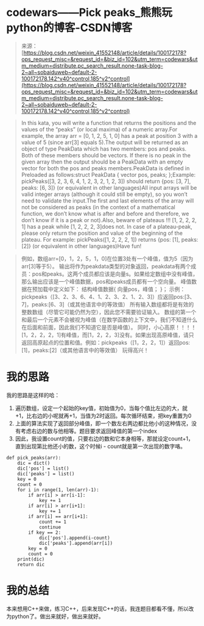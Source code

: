 <!--yml
category: codewars
date: 2022-08-13 11:34:33
-->

# codewars——Pick peaks_熊熊玩python的博客-CSDN博客

> 来源：[https://blog.csdn.net/weixin_41552148/article/details/100172178?ops_request_misc=&request_id=&biz_id=102&utm_term=codewars&utm_medium=distribute.pc_search_result.none-task-blog-2~all~sobaiduweb~default-2-100172178.142^v40^control,185^v2^control](https://blog.csdn.net/weixin_41552148/article/details/100172178?ops_request_misc=&request_id=&biz_id=102&utm_term=codewars&utm_medium=distribute.pc_search_result.none-task-blog-2~all~sobaiduweb~default-2-100172178.142^v40^control,185^v2^control)

> In this kata, you will write a function that returns the positions and the values of the “peaks” (or local maxima) of a numeric array.For example, the array arr = [0, 1, 2, 5, 1, 0] has a peak at position 3 with a value of 5 (since arr[3] equals 5).The output will be returned as an object of type PeakData which has two members: pos and peaks. Both of these members should be vectors. If there is no peak in the given array then the output should be a PeakData with an empty vector for both the pos and peaks members.PeakData is defined in Preloaded as follows:struct PeakData {
> vector pos, peaks;
> };Example: pickPeaks([3, 2, 3, 6, 4, 1, 2, 3, 2, 1, 2, 3]) should return {pos: [3, 7], peaks: [6, 3]} (or equivalent in other languages)All input arrays will be valid integer arrays (although it could still be empty), so you won’t need to validate the input.The first and last elements of the array will not be considered as peaks (in the context of a mathematical function, we don’t know what is after and before and therefore, we don’t know if it is a peak or not).Also, beware of plateaus !!! [1, 2, 2, 2, 1] has a peak while [1, 2, 2, 2, 3]does not. In case of a plateau-peak, please only return the position and value of the beginning of the plateau. For example: pickPeaks([1, 2, 2, 2, 1]) returns {pos: [1], peaks: [2]} (or equivalent in other languages)Have fun!

> 例如，数组arr=[0，1，2，5，1，0]在位置3处有一个峰值，值为5（因为arr[3]等于5）。
> 输出将作为peakdata类型的对象返回，peakdata有两个成员：pos和peaks。这两个成员都应该是向量s。如果给定数组中没有峰值，那么输出应该是一个峰值数据，pos和peaks成员都有一个空向量。
> 峰值数据在预加载中定义如下：
> 结构峰值数据{
> 向量pos，峰值；
> }；
> 示例：pickpeaks（[3、2、3、6、4、1、2、3、2、1、2、3]）应返回pos:[3、7]，peaks:[6、3]（或其他语言中的等效值）
> 所有输入数组都将是有效的整数数组（尽管它可能仍然为空），因此您不需要验证输入。
> 数组的第一个和最后一个元素不会被视为峰值（在数学函数的上下文中，我们不知道什么在后面和前面，因此我们不知道它是否是峰值）。
> 同时，小心高原！！！！[1，2，2，2，1]有峰值，而[1，2，2，3]没有。如果出现高原峰值，请只返回高原起点的位置和值。例如：pickpeaks（[1，2，2，1]）返回pos:[1]，peaks:[2]（或其他语言中的等效值）
> 玩得高兴！

# 我的思路

我的思路是这样的哈：

1.  遍历数组，设定一个起始的key值，初始值为0，当每个值比左边的大，就+1，比右边的小呢就再+1，当值为2时返回。每次循环结束，把key重置为0
2.  上面的算法实现了返回部分峰值，即一个数左右两边都比他小的这种情况，没有考虑右边的数与他相等。题目要求返回峰值的第一个index
3.  因此，我设置count的值，只要右边的数和它本身相等，那就设定count+1，直到出现第比他还小的数，这个时候i - count就是第一次出现的数字咯。

```
def pick_peaks(arr):
    dic = dict()
    dic['pos'] = list()
    dic['peaks'] = list()
    key = 0
    count = 0
    for i in range(1, len(arr)-1):
        if arr[i] > arr[i-1]:
            key += 1
        if arr[i] > arr[i+1]:
            key += 1
        if arr[i] == arr[i+1]:
            count += 1
            continue
        if key == 2:
            dic['pos'].append(i-count)
            dic['peaks'].append(arr[i])
        key = 0
        count = 0
    print(dic)
    return dic 
```

# 我的总结

本来想用C++来做，练习C++，后来发现C++的话，我连题目都看不懂，所以改为python了。做出来就好，做出来就好。